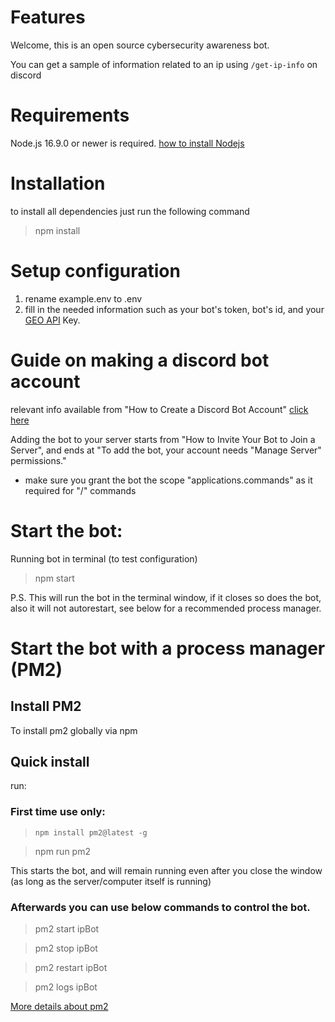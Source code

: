 # Features

Welcome, this is an open source cybersecurity awareness bot.

You can get a sample of information related to an ip using `/get-ip-info` on discord

# Requirements

Node.js 16.9.0 or newer is required.
[how to install Nodejs](https://www.pluralsight.com/guides/getting-started-with-nodejs)

# Installation

to install all dependencies just run the following command

> npm install

# Setup configuration

1. rename example.env to .env
2. fill in the needed information such as your bot's token, bot's id, and your [GEO API](https://portal.thatapicompany.com/pages/location-api) Key.

# Guide on making a discord bot account

relevant info available from "How to Create a Discord Bot Account"
[click here](https://www.freecodecamp.org/news/create-a-discord-bot-with-python/)

Adding the bot to your server starts from "How to Invite Your Bot to Join a Server", and ends at "To add the bot, your account needs "Manage Server" permissions."

- make sure you grant the bot the scope "applications.commands" as it required for "/" commands

# Start the bot:

Running bot in terminal (to test configuration)

> npm start

P.S. This will run the bot in the terminal window, if it closes so does the bot, also it will not autorestart, see below for a recommended process manager.

# Start the bot with a process manager (PM2)

## Install PM2

To install pm2 globally via npm

## Quick install

run:

### First time use only:

> `npm install pm2@latest -g`

> npm run pm2

This starts the bot, and will remain running even after you close the window (as long as the server/computer itself is running)

### Afterwards you can use below commands to control the bot.

> pm2 start ipBot

> pm2 stop ipBot

> pm2 restart ipBot

> pm2 logs ipBot

[More details about pm2](https://pm2.keymetrics.io/docs/usage/quick-start/)
